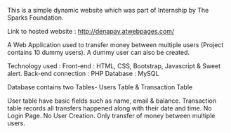 This is a simple dynamic website which was part of Internship by The Sparks Foundation.

Link to hosted website : http://denapay.atwebpages.com/

A Web Application used to transfer money between multiple users (Project contains 10 dummy users). A dummy user can also be created.

Technology used :
   Front-end : HTML, CSS, Bootstrap, Javascript & Sweet alert.
   Back-end connection : PHP 
   Database : MySQL

Database contains two Tables- Users Table & Transaction Table

User table have basic fields such as name, email & balance.
Transaction table records all transfers happened along with their date and time.
No Login Page. No User Creation. Only transfer of money between multiple users.
